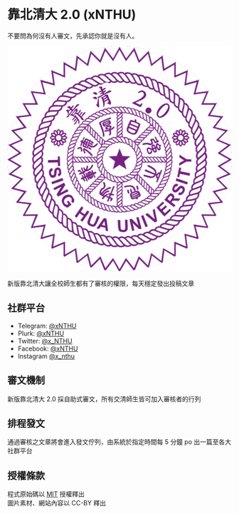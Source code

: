 # 靠北清大 2.0 (xNTHU)

不要問為何沒有人審文，先承認你就是沒有人。

[![logo](public/assets/img/logo.png)](https://x.nthu.io)

新版靠北清大讓全校師生都有了審核的權限，每天穩定發出投稿文章

## 社群平台
- Telegram: [@xNTHU](https://t.me/xNTHU)
- Plurk: [@xNTHU](https://plurk.com/xNTHU)
- Twitter: [@x_NTHU](https://twitter.com/x_NTHU)
- Facebook: [@xNTHU](https://fb.me/xNTHU2.0)
- Instagram [@x_nthu](https://www.instagram.com/x_nthu/)

## 審文機制
新版靠北清大 2.0 採自助式審文，所有交清師生皆可加入審核者的行列

## 排程發文
通過審核之文章將會進入發文佇列，由系統於指定時間每 5 分鐘 po 出一篇至各大社群平台

## 授權條款
程式原始碼以 [MIT](LICENSE) 授權釋出  
圖片素材、網站內容以 CC-BY 釋出
